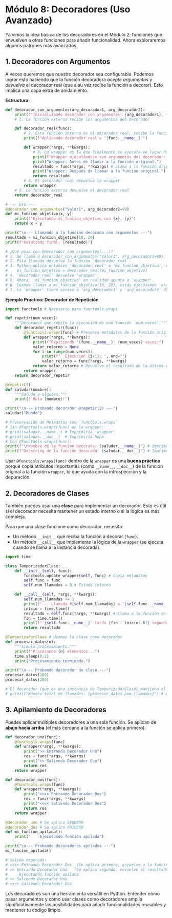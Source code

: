 # Módulo 8: Decoradores (Uso Avanzado)

Ya vimos la idea básica de los decoradores en el Módulo 2: funciones que envuelven a otras funciones para añadir funcionalidad. Ahora exploraremos algunos patrones más avanzados.

## 1. Decoradores con Argumentos

A veces queremos que nuestro decorador sea configurable. Podemos lograr esto haciendo que la función decoradora *acepte argumentos* y *devuelva* el decorador real (que a su vez recibe la función a decorar). Esto implica una capa extra de anidamiento.

**Estructura:**

```python
def decorador_con_argumentos(arg_decorador1, arg_decorador2):
    print(f"Inicializando decorador con argumentos: {arg_decorador1}, {arg_decorador2}")
    # 1. La función externa recibe los argumentos del decorador

    def decorador_real(func):
        # 2. Esta función interna es el decorador real, recibe la función 'func'
        print(f"Aplicando decorador real a '{func.__name__}'")

        def wrapper(*args, **kwargs):
            # 3. La wrapper es la que finalmente se ejecuta en lugar de 'func'
            print(f"Wrapper ejecutándose con argumentos del decorador: {arg_decorador1}, {arg_decorador2}")
            print("Wrapper: Antes de llamar a la función original.")
            resultado = func(*args, **kwargs) # Llama a la función original
            print("Wrapper: Después de llamar a la función original.")
            return resultado
        # 4. El decorador real devuelve la wrapper
        return wrapper
    # 5. La función externa devuelve el decorador real
    return decorador_real

# --- Uso ---
@decorador_con_argumentos("Valor1", arg_decorador2=99)
def mi_funcion_objetivo(x, y):
    print(f"Ejecutando mi_funcion_objetivo con {x}, {y}")
    return x + y

print("\n--- Llamando a la función decorada con argumentos ---")
resultado = mi_funcion_objetivo(10, 20)
print(f"Resultado final: {resultado}")

# ¿Qué pasa con @decorador_con_argumentos(...)?
# 1. Se llama a decorador_con_argumentos("Valor1", arg_decorador2=99).
# 2. Esta llamada devuelve la función 'decorador_real'.
# 3. Python aplica entonces 'decorador_real' a 'mi_funcion_objetivo', como si fuera:
#    mi_funcion_objetivo = decorador_real(mi_funcion_objetivo)
# 4. 'decorador_real' devuelve 'wrapper'.
# 5. Ahora, 'mi_funcion_objetivo' en realidad apunta a 'wrapper'.
# 6. Cuando llamas a mi_funcion_objetivo(10, 20), estás ejecutando 'wrapper(10, 20)'.
# 7. La 'wrapper' tiene acceso a 'arg_decorador1' y 'arg_decorador2' debido al closure.
```

**Ejemplo Práctico: Decorador de Repetición**

```python
import functools # Necesario para functools.wraps

def repetir(num_veces):
    """Decorador que repite la ejecución de una función `num_veces`."""
    def decorador_repetir(func):
        @functools.wraps(func) # Preserva metadatos de la función original (nombre, docstring)
        def wrapper(*args, **kwargs):
            print(f"Repitiendo '{func.__name__}' {num_veces} veces:")
            valor_retorno = None
            for i in range(num_veces):
                print(f"  Ejecución {i+1}: ", end="")
                valor_retorno = func(*args, **kwargs)
            return valor_retorno # Devuelve el resultado de la última ejecución
        return wrapper
    return decorador_repetir

@repetir(3)
def saludar(nombre):
    """Saluda a alguien."""
    print(f"Hola {nombre}!")

print("\n--- Probando decorador @repetir(3) ---")
saludar("Mundo")

# Preservación de Metadatos con `functools.wraps`
# Sin @functools.wraps(func) en la wrapper:
# print(saludar.__name__) # Imprimiría 'wrapper'
# print(saludar.__doc__)  # Imprimiría None
# Con @functools.wraps(func):
print(f"\nNombre de la función decorada: {saludar.__name__}") # Imprime 'saludar'
print(f"Docstring de la función decorada: {saludar.__doc__}") # Imprime 'Saluda a alguien.'
```
Usar `@functools.wraps(func)` dentro de la `wrapper` es una **buena práctica** porque copia atributos importantes (como `__name__`, `__doc__`) de la función original a la función `wrapper`, lo que ayuda con la introspección y la depuración.

## 2. Decoradores de Clases

También puedes usar una **clase** para implementar un decorador. Esto es útil si el decorador necesita mantener un estado interno o si la lógica es más compleja.

Para que una clase funcione como decorador, necesita:

*   Un método `__init__` que reciba la función a decorar (`func`).
*   Un método `__call__` que implemente la lógica de la `wrapper` (se ejecuta cuando se llama a la instancia decorada).

```python
import time

class TemporizadorClase:
    def __init__(self, func):
        functools.update_wrapper(self, func) # Copia metadatos
        self.func = func
        self.num_llamadas = 0 # Estado interno

    def __call__(self, *args, **kwargs):
        self.num_llamadas += 1
        print(f"--- Llamada #{self.num_llamadas} a '{self.func.__name__}' ---")
        inicio = time.time()
        resultado = self.func(*args, **kwargs) # Llama a la función original almacenada
        fin = time.time()
        print(f"'{self.func.__name__}' tardó {fin - inicio:.6f} segundos.")
        return resultado

@TemporizadorClase # Usamos la clase como decorador
def procesar_datos(n):
    """Simula procesamiento."""
    print(f"Procesando {n} elementos...")
    time.sleep(0.2)
    print("Procesamiento terminado.")

print("\n--- Probando decorador de clase ---")
procesar_datos(100)
procesar_datos(200)

# El decorador (que es una instancia de TemporizadorClase) mantiene el estado
# print(f"Número total de llamadas: {procesar_datos.num_llamadas}") # Accederíamos al estado si fuera necesario
```

## 3. Apilamiento de Decoradores

Puedes aplicar múltiples decoradores a una sola función. Se aplican de **abajo hacia arriba** (el más cercano a la función se aplica primero).

```python
def decorador_uno(func):
    @functools.wraps(func)
    def wrapper(*args, **kwargs):
        print(">> Entrando Decorador Uno")
        res = func(*args, **kwargs)
        print("<< Saliendo Decorador Uno")
        return res
    return wrapper

def decorador_dos(func):
    @functools.wraps(func)
    def wrapper(*args, **kwargs):
        print(">>>> Entrando Decorador Dos")
        res = func(*args, **kwargs)
        print("<<<< Saliendo Decorador Dos")
        return res
    return wrapper

@decorador_uno # Se aplica SEGUNDO
@decorador_dos # Se aplica PRIMERO
def mi_funcion_apilada():
    print("    Ejecutando función apilada")

print("\n--- Probando decoradores apilados ---")
mi_funcion_apilada()

# Salida esperada:
# >>>> Entrando Decorador Dos  (Se aplica primero, envuelve a la función original)
# >> Entrando Decorador Uno   (Se aplica segundo, envuelve al resultado del decorador dos)
#     Ejecutando función apilada
# << Saliendo Decorador Uno
# <<<< Saliendo Decorador Dos
```

Los decoradores son una herramienta versátil en Python. Entender cómo pasar argumentos y cómo usar clases como decoradores amplía significativamente las posibilidades para añadir funcionalidades reusables y mantener tu código limpio.
